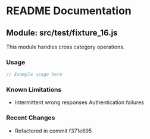 # README Documentation

## Module: src/test/fixture_16.js

This module handles cross category operations.

### Usage

```javascript
// Example usage here
```

### Known Limitations

- Intermittent wrong responses Authentication failures

### Recent Changes

- Refactored in commit f371e695
